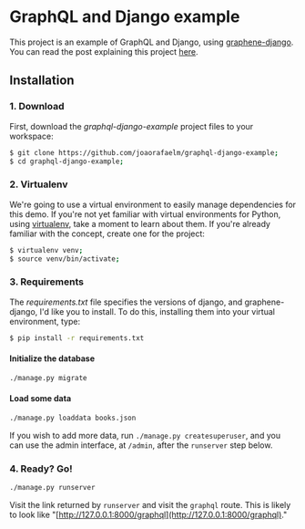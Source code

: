 # GraphQL and Django example

This project is an example of GraphQL and Django, using [graphene-django](https://github.com/graphql-python/graphene-django).
You can read the post explaining this project [here](https://joaorafaelm.github.io/blog/graphql-and-django-in-5-minutes).

## Installation
### 1. Download
First, download the *graphql-django-example* project files to your workspace:
```bash
$ git clone https://github.com/joaorafaelm/graphql-django-example;
$ cd graphql-django-example;
```
### 2. Virtualenv
We're going to use a virtual environment to easily manage dependencies for this demo. If you're not yet familiar with virtual environments for Python, using [virtualenv](http://www.virtualenv.org/), take a moment to learn about them. If you're already familiar with the concept, create one for the project:
```bash
$ virtualenv venv;
$ source venv/bin/activate;
```
### 3. Requirements
The *requirements.txt* file specifies the versions of django, and graphene-django, I'd like you to install. To do this, installing them into your virtual environment, type:
```bash
$ pip install -r requirements.txt
```
#### Initialize the database
```bash
./manage.py migrate
```
#### Load some data
```bash
./manage.py loaddata books.json
```
If you wish to add more data, run `./manage.py createsuperuser`, and you can use the admin interface, at ```/admin```, after the ```runserver``` step below.

### 4. Ready? Go!
```bash
./manage.py runserver
```

Visit the link returned by ```runserver``` and visit the ```graphql``` route. This is likely to look like "[http://127.0.0.1:8000/graphql](http://127.0.0.1:8000/graphql)."
